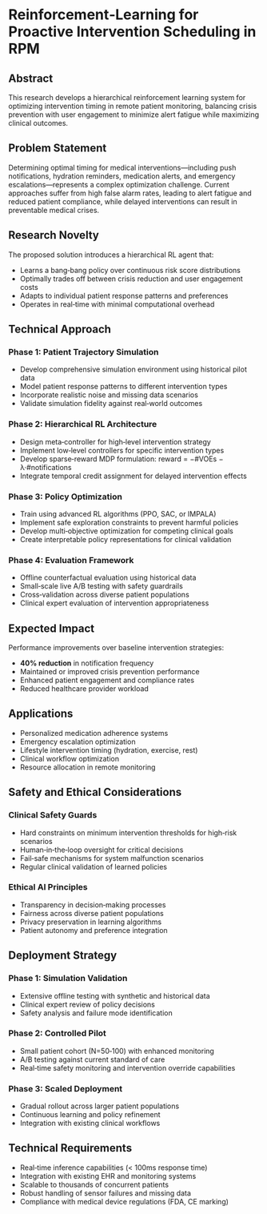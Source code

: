 # Reinforcement‑Learning for Proactive Intervention Scheduling in RPM

## Abstract

This research develops a hierarchical reinforcement learning system for optimizing intervention timing in remote patient monitoring, balancing crisis prevention with user engagement to minimize alert fatigue while maximizing clinical outcomes.

## Problem Statement

Determining optimal timing for medical interventions—including push notifications, hydration reminders, medication alerts, and emergency escalations—represents a complex optimization challenge. Current approaches suffer from high false alarm rates, leading to alert fatigue and reduced patient compliance, while delayed interventions can result in preventable medical crises.

## Research Novelty

The proposed solution introduces a hierarchical RL agent that:
- Learns a bang‑bang policy over continuous risk score distributions
- Optimally trades off between crisis reduction and user engagement costs
- Adapts to individual patient response patterns and preferences
- Operates in real‑time with minimal computational overhead

## Technical Approach

### Phase 1: Patient Trajectory Simulation
- Develop comprehensive simulation environment using historical pilot data
- Model patient response patterns to different intervention types
- Incorporate realistic noise and missing data scenarios
- Validate simulation fidelity against real‑world outcomes

### Phase 2: Hierarchical RL Architecture
- Design meta‑controller for high‑level intervention strategy
- Implement low‑level controllers for specific intervention types
- Develop sparse‑reward MDP formulation: reward = −#VOEs − λ·#notifications
- Integrate temporal credit assignment for delayed intervention effects

### Phase 3: Policy Optimization
- Train using advanced RL algorithms (PPO, SAC, or IMPALA)
- Implement safe exploration constraints to prevent harmful policies
- Develop multi‑objective optimization for competing clinical goals
- Create interpretable policy representations for clinical validation

### Phase 4: Evaluation Framework
- Offline counterfactual evaluation using historical data
- Small‑scale live A/B testing with safety guardrails
- Cross‑validation across diverse patient populations
- Clinical expert evaluation of intervention appropriateness

## Expected Impact

Performance improvements over baseline intervention strategies:
- **40% reduction** in notification frequency
- Maintained or improved crisis prevention performance
- Enhanced patient engagement and compliance rates
- Reduced healthcare provider workload

## Applications

- Personalized medication adherence systems
- Emergency escalation optimization
- Lifestyle intervention timing (hydration, exercise, rest)
- Clinical workflow optimization
- Resource allocation in remote monitoring

## Safety and Ethical Considerations

### Clinical Safety Guards
- Hard constraints on minimum intervention thresholds for high‑risk scenarios
- Human‑in‑the‑loop oversight for critical decisions
- Fail‑safe mechanisms for system malfunction scenarios
- Regular clinical validation of learned policies

### Ethical AI Principles
- Transparency in decision‑making processes
- Fairness across diverse patient populations
- Privacy preservation in learning algorithms
- Patient autonomy and preference integration

## Deployment Strategy

### Phase 1: Simulation Validation
- Extensive offline testing with synthetic and historical data
- Clinical expert review of policy decisions
- Safety analysis and failure mode identification

### Phase 2: Controlled Pilot
- Small patient cohort (N=50‑100) with enhanced monitoring
- A/B testing against current standard of care
- Real‑time safety monitoring and intervention override capabilities

### Phase 3: Scaled Deployment
- Gradual rollout across larger patient populations
- Continuous learning and policy refinement
- Integration with existing clinical workflows

## Technical Requirements

- Real‑time inference capabilities (< 100ms response time)
- Integration with existing EHR and monitoring systems
- Scalable to thousands of concurrent patients
- Robust handling of sensor failures and missing data
- Compliance with medical device regulations (FDA, CE marking)